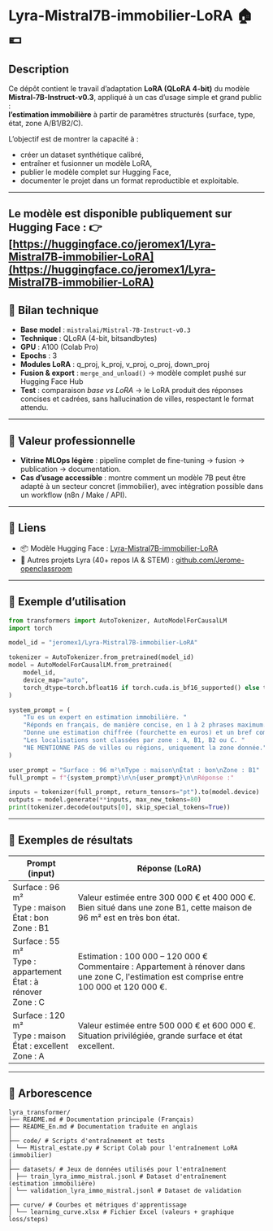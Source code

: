 # Lyra-Mistral7B-immobilier-LoRA 🏠💶

## Description
Ce dépôt contient le travail d’adaptation **LoRA (QLoRA 4-bit)** du modèle **Mistral-7B-Instruct-v0.3**, appliqué à un cas d’usage simple et grand public :  
**l’estimation immobilière** à partir de paramètres structurés (surface, type, état, zone A/B1/B2/C).

L’objectif est de montrer la capacité à :
- créer un dataset synthétique calibré,
- entraîner et fusionner un modèle LoRA,
- publier le modèle complet sur Hugging Face,
- documenter le projet dans un format reproductible et exploitable.

---
Le modèle est disponible publiquement sur Hugging Face :
👉 [https://huggingface.co/jeromex1/Lyra-Mistral7B-immobilier-LoRA](https://huggingface.co/jeromex1/Lyra-Mistral7B-immobilier-LoRA)
---

## 🔹 Bilan technique
- **Base model** : `mistralai/Mistral-7B-Instruct-v0.3`  
- **Technique** : QLoRA (4-bit, bitsandbytes)  
- **GPU** : A100 (Colab Pro)  
- **Epochs** : 3  
- **Modules LoRA** : q_proj, k_proj, v_proj, o_proj, down_proj  
- **Fusion & export** : `merge_and_unload()` → modèle complet pushé sur Hugging Face Hub  
- **Test** : comparaison *base vs LoRA* → le LoRA produit des réponses concises et cadrées, sans hallucination de villes, respectant le format attendu.  

---

## 🔹 Valeur professionnelle
- **Vitrine MLOps légère** : pipeline complet de fine-tuning → fusion → publication → documentation.  
- **Cas d’usage accessible** : montre comment un modèle 7B peut être adapté à un secteur concret (immobilier), avec intégration possible dans un workflow (n8n / Make / API).  

---

## 🔗 Liens
- 📦 Modèle Hugging Face : [Lyra-Mistral7B-immobilier-LoRA](https://huggingface.co/jeromex1/Lyra-Mistral7B-immobilier-LoRA)  
- 📘 Autres projets Lyra (40+ repos IA & STEM) : [github.com/Jerome-openclassroom](https://github.com/Jerome-openclassroom/)  

---

## 🔹 Exemple d’utilisation

```python
from transformers import AutoTokenizer, AutoModelForCausalLM
import torch

model_id = "jeromex1/Lyra-Mistral7B-immobilier-LoRA"

tokenizer = AutoTokenizer.from_pretrained(model_id)
model = AutoModelForCausalLM.from_pretrained(
    model_id,
    device_map="auto",
    torch_dtype=torch.bfloat16 if torch.cuda.is_bf16_supported() else torch.float16
)

system_prompt = (
    "Tu es un expert en estimation immobilière. "
    "Réponds en français, de manière concise, en 1 à 2 phrases maximum. "
    "Donne une estimation chiffrée (fourchette en euros) et un bref commentaire. "
    "Les localisations sont classées par zone : A, B1, B2 ou C. "
    "NE MENTIONNE PAS de villes ou régions, uniquement la zone donnée."
)

user_prompt = "Surface : 96 m²\nType : maison\nÉtat : bon\nZone : B1"
full_prompt = f"{system_prompt}\n\n{user_prompt}\n\nRéponse :"

inputs = tokenizer(full_prompt, return_tensors="pt").to(model.device)
outputs = model.generate(**inputs, max_new_tokens=80)
print(tokenizer.decode(outputs[0], skip_special_tokens=True))
```

---

## 🔹 Exemples de résultats
| Prompt (input) | Réponse (LoRA) |
|----------------|----------------|
| Surface : 96 m²<br>Type : maison<br>État : bon<br>Zone : B1 | Valeur estimée entre 300 000 € et 400 000 €. Bien situé dans une zone B1, cette maison de 96 m² est en très bon état. |
| Surface : 55 m²<br>Type : appartement<br>État : à rénover<br>Zone : C | Estimation : 100 000 – 120 000 €<br>Commentaire : Appartement à rénover dans une zone C, l'estimation est comprise entre 100 000 et 120 000 €. |
| Surface : 120 m²<br>Type : maison<br>État : excellent<br>Zone : A | Valeur estimée entre 500 000 € et 600 000 €. Situation privilégiée, grande surface et état excellent. |

---
## 💾 Arborescence

```
lyra_transformer/
├── README.md # Documentation principale (Français)
├── README_En.md # Documentation traduite en anglais
│
├── code/ # Scripts d'entraînement et tests
│ └── Mistral_estate.py # Script Colab pour l'entraînement LoRA (immobilier)
│
├── datasets/ # Jeux de données utilisés pour l'entraînement
│ ├── train_lyra_immo_mistral.jsonl # Dataset d'entraînement (estimation immobilière)
│ └── validation_lyra_immo_mistral.jsonl # Dataset de validation
│
├── curve/ # Courbes et métriques d'apprentissage
│ └── learning_curve.xlsx # Fichier Excel (valeurs + graphique loss/steps)
```


